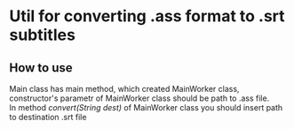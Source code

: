 # Util for converting .ass format to .srt subtitles
## How to use
Main class has main method, which created MainWorker class, constructor's parametr of MainWorker class should be path to .ass file. <br>
In method *convert(String dest)* of MainWorker class you should insert path to destination .srt file
